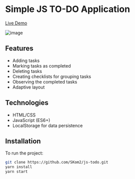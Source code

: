 # Simple JS TO-DO Application

[Live Demo](https://master--jstodo523.netlify.app/)

![image](https://github.com/SKom2/js-todo/assets/103752057/cc100aad-b4d5-481c-a2e6-f7cacdc29d89)

## Features

- Adding tasks
- Marking tasks as completed
- Deleting tasks
- Creating checklists for grouping tasks
- Observing the completed tasks
- Adaptive layout

## Technologies

- HTML/CSS
- JavaScript (ES6+)
- LocalStorage for data persistence

## Installation

To run the project:

```bash
git clone https://github.com/SKom2/js-todo.git
yarn install
yarn start

